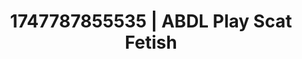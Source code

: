 ---
categories:
- Whispered desires
- Mindful kink
- Soft bondage
- Intimate rituals
- Soft spanking
image: /assets/images/1747787855535.jpg
layout: post
seo:
  description: Featured content with high-quality ABDL Play, Scat Fetish. HD images
    available.
  keywords: ABDL Play, Scat Fetish
  og_image: /assets/images/1747787855535.jpg
  schema_type: VisualArtwork
tags:
- '#1747787855535'
- ABDL Play
- Scat Fetish
title: 1747787855535 | ABDL Play Scat Fetish
---